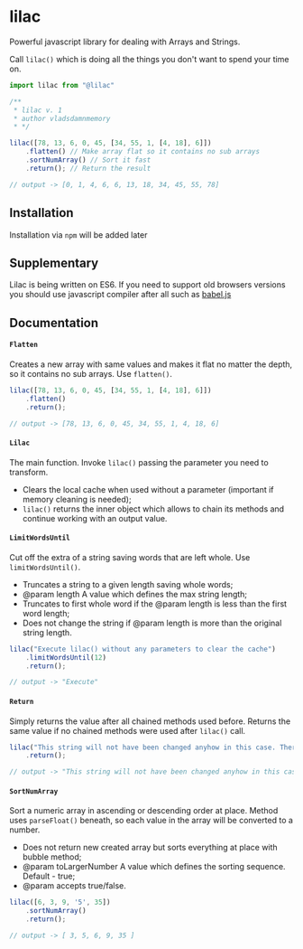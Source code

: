 # lilac

Powerful javascript library for dealing with Arrays and Strings.

Call `lilac()` which is doing all the things you don't want to spend your time on.

```javascript
import lilac from "@lilac"

/**
 * lilac v. 1
 * author vladsdamnmemory
 * */

lilac([78, 13, 6, 0, 45, [34, 55, 1, [4, 18], 6]])
    .flatten() // Make array flat so it contains no sub arrays 
    .sortNumArray() // Sort it fast
    .return(); // Return the result

// output -> [0, 1, 4, 6, 6, 13, 18, 34, 45, 55, 78]


```

## Installation

Installation via `npm` will be added later

## Supplementary

Lilac is being written on ES6. If you need to support old browsers versions you should use javascript compiler after all
such as [babel.js](https://babeljs.io)

## Documentation

#### `Flatten`

Creates a new array with same values and makes it flat no matter the depth, so it contains no sub arrays.
Use `flatten()`.

```javascript
lilac([78, 13, 6, 0, 45, [34, 55, 1, [4, 18], 6]])
    .flatten()
    .return();

// output -> [78, 13, 6, 0, 45, 34, 55, 1, 4, 18, 6]
```

#### `Lilac`

The main function. Invoke `lilac()` passing the parameter you need to transform.

* Clears the local cache when used without a parameter (important if memory cleaning is needed);
* `lilac()` returns the inner object which allows to chain its methods and continue working with an output value.

#### `LimitWordsUntil`

Cut off the extra of a string saving words that are left whole. Use `limitWordsUntil()`.

* Truncates a string to a given length saving whole words;
* @param length A value which defines the max string length;
* Truncates to first whole word if the @param length is less than the first word length;
* Does not change the string if @param length is more than the original string length.

```javascript
lilac("Execute lilac() without any parameters to clear the cache")
    .limitWordsUntil(12)
    .return();

// output -> "Execute"
```

#### `Return`

Simply returns the value after all chained methods used before. Returns the same value if no chained methods were used
after `lilac()` call.

```javascript
lilac("This string will not have been changed anyhow in this case. There was no methods used.")
    .return();

// output -> "This string will not have been changed anyhow in this case. There was no methods used."
```

#### `SortNumArray`

Sort a numeric array in ascending or descending order at place. Method uses
`parseFloat()` beneath, so each value in the array will be converted to a number.

* Does not return new created array but sorts everything at place with bubble method;
* @param toLargerNumber A value which defines the sorting sequence. Default - true;
* @param accepts true/false.

```javascript
lilac([6, 3, 9, '5', 35])
    .sortNumArray()
    .return();

// output -> [ 3, 5, 6, 9, 35 ]
```
